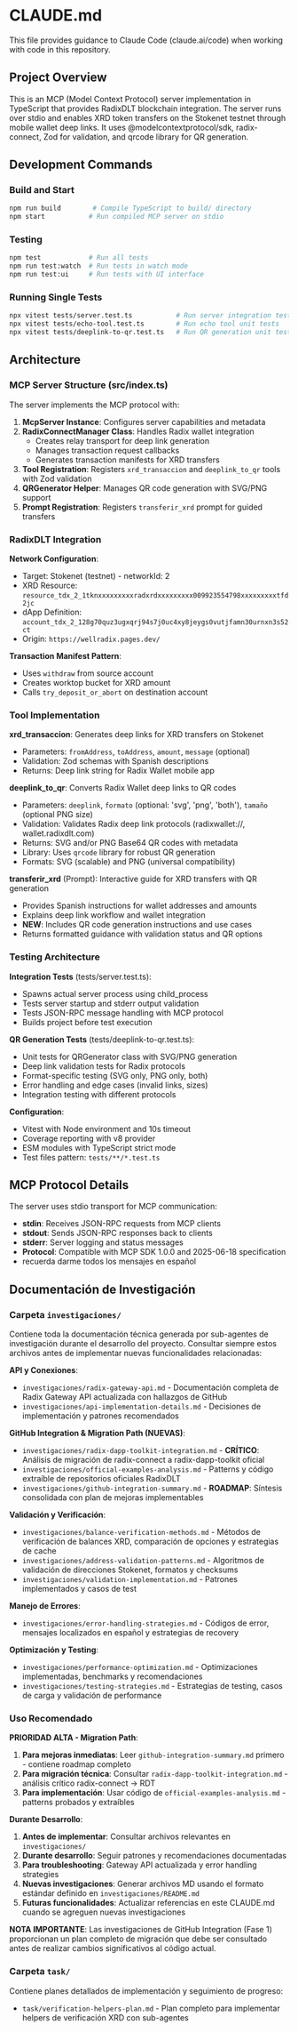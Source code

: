 # CLAUDE.md

This file provides guidance to Claude Code (claude.ai/code) when working with code in this repository.

## Project Overview

This is an MCP (Model Context Protocol) server implementation in TypeScript that provides RadixDLT blockchain integration. The server runs over stdio and enables XRD token transfers on the Stokenet testnet through mobile wallet deep links. It uses @modelcontextprotocol/sdk, radix-connect, Zod for validation, and qrcode library for QR generation.

## Development Commands

### Build and Start
```bash
npm run build        # Compile TypeScript to build/ directory
npm start           # Run compiled MCP server on stdio
```

### Testing
```bash
npm test            # Run all tests
npm run test:watch  # Run tests in watch mode  
npm run test:ui     # Run tests with UI interface
```

### Running Single Tests
```bash
npx vitest tests/server.test.ts           # Run server integration tests
npx vitest tests/echo-tool.test.ts        # Run echo tool unit tests
npx vitest tests/deeplink-to-qr.test.ts   # Run QR generation unit tests
```

## Architecture

### MCP Server Structure (src/index.ts)

The server implements the MCP protocol with:

1. **McpServer Instance**: Configures server capabilities and metadata
2. **RadixConnectManager Class**: Handles Radix wallet integration
   - Creates relay transport for deep link generation
   - Manages transaction request callbacks
   - Generates transaction manifests for XRD transfers
3. **Tool Registration**: Registers `xrd_transaccion` and `deeplink_to_qr` tools with Zod validation
4. **QRGenerator Helper**: Manages QR code generation with SVG/PNG support
5. **Prompt Registration**: Registers `transferir_xrd` prompt for guided transfers

### RadixDLT Integration

**Network Configuration**:
- Target: Stokenet (testnet) - networkId: 2
- XRD Resource: `resource_tdx_2_1tknxxxxxxxxxradxrdxxxxxxxxx009923554798xxxxxxxxxtfd2jc`
- dApp Definition: `account_tdx_2_128g70quz3ugxqrj94s7j0uc4xy8jeygs0vutjfamn30urnxn3s52ct`
- Origin: `https://wellradix.pages.dev/`

**Transaction Manifest Pattern**:
- Uses `withdraw` from source account
- Creates worktop bucket for XRD amount
- Calls `try_deposit_or_abort` on destination account

### Tool Implementation

**xrd_transaccion**: Generates deep links for XRD transfers on Stokenet
- Parameters: `fromAddress`, `toAddress`, `amount`, `message` (optional)
- Validation: Zod schemas with Spanish descriptions
- Returns: Deep link string for Radix Wallet mobile app

**deeplink_to_qr**: Converts Radix Wallet deep links to QR codes
- Parameters: `deeplink`, `formato` (optional: 'svg', 'png', 'both'), `tamaño` (optional PNG size)
- Validation: Validates Radix deep link protocols (radixwallet://, wallet.radixdlt.com)
- Returns: SVG and/or PNG Base64 QR codes with metadata
- Library: Uses `qrcode` library for robust QR generation
- Formats: SVG (scalable) and PNG (universal compatibility)

**transferir_xrd** (Prompt): Interactive guide for XRD transfers with QR generation
- Provides Spanish instructions for wallet addresses and amounts
- Explains deep link workflow and wallet integration
- **NEW**: Includes QR code generation instructions and use cases
- Returns formatted guidance with validation status and QR options

### Testing Architecture

**Integration Tests** (tests/server.test.ts):
- Spawns actual server process using child_process
- Tests server startup and stderr output validation
- Tests JSON-RPC message handling with MCP protocol
- Builds project before test execution

**QR Generation Tests** (tests/deeplink-to-qr.test.ts):
- Unit tests for QRGenerator class with SVG/PNG generation
- Deep link validation tests for Radix protocols
- Format-specific testing (SVG only, PNG only, both)  
- Error handling and edge cases (invalid links, sizes)
- Integration testing with different protocols

**Configuration**:
- Vitest with Node environment and 10s timeout
- Coverage reporting with v8 provider  
- ESM modules with TypeScript strict mode
- Test files pattern: `tests/**/*.test.ts`

## MCP Protocol Details

The server uses stdio transport for MCP communication:
- **stdin**: Receives JSON-RPC requests from MCP clients
- **stdout**: Sends JSON-RPC responses back to clients
- **stderr**: Server logging and status messages
- **Protocol**: Compatible with MCP SDK 1.0.0 and 2025-06-18 specification
- recuerda darme todos los mensajes en español

## Documentación de Investigación

### Carpeta `investigaciones/`
Contiene toda la documentación técnica generada por sub-agentes de investigación durante el desarrollo del proyecto. Consultar siempre estos archivos antes de implementar nuevas funcionalidades relacionadas:

**API y Conexiones**:
- `investigaciones/radix-gateway-api.md` - Documentación completa de Radix Gateway API actualizada con hallazgos de GitHub
- `investigaciones/api-implementation-details.md` - Decisiones de implementación y patrones recomendados

**GitHub Integration & Migration Path (NUEVAS)**:
- `investigaciones/radix-dapp-toolkit-integration.md` - **CRÍTICO**: Análisis de migración de radix-connect a radix-dapp-toolkit oficial
- `investigaciones/official-examples-analysis.md` - Patterns y código extraíble de repositorios oficiales RadixDLT
- `investigaciones/github-integration-summary.md` - **ROADMAP**: Síntesis consolidada con plan de mejoras implementables

**Validación y Verificación**:
- `investigaciones/balance-verification-methods.md` - Métodos de verificación de balances XRD, comparación de opciones y estrategias de cache
- `investigaciones/address-validation-patterns.md` - Algoritmos de validación de direcciones Stokenet, formatos y checksums
- `investigaciones/validation-implementation.md` - Patrones implementados y casos de test

**Manejo de Errores**:
- `investigaciones/error-handling-strategies.md` - Códigos de error, mensajes localizados en español y estrategias de recovery

**Optimización y Testing**:
- `investigaciones/performance-optimization.md` - Optimizaciones implementadas, benchmarks y recomendaciones
- `investigaciones/testing-strategies.md` - Estrategias de testing, casos de carga y validación de performance

### Uso Recomendado

**PRIORIDAD ALTA - Migration Path**:
1. **Para mejoras inmediatas**: Leer `github-integration-summary.md` primero - contiene roadmap completo
2. **Para migración técnica**: Consultar `radix-dapp-toolkit-integration.md` - análisis crítico radix-connect → RDT
3. **Para implementación**: Usar código de `official-examples-analysis.md` - patterns probados y extraíbles

**Durante Desarrollo**:
1. **Antes de implementar**: Consultar archivos relevantes en `investigaciones/`
2. **Durante desarrollo**: Seguir patrones y recomendaciones documentadas
3. **Para troubleshooting**: Gateway API actualizada y error handling strategies
4. **Nuevas investigaciones**: Generar archivos MD usando el formato estándar definido en `investigaciones/README.md`
5. **Futuras funcionalidades**: Actualizar referencias en este CLAUDE.md cuando se agreguen nuevas investigaciones

**NOTA IMPORTANTE**: Las investigaciones de GitHub Integration (Fase 1) proporcionan un plan completo de migración que debe ser consultado antes de realizar cambios significativos al código actual.

### Carpeta `task/`
Contiene planes detallados de implementación y seguimiento de progreso:
- `task/verification-helpers-plan.md` - Plan completo para implementar helpers de verificación XRD con sub-agentes